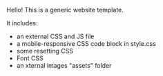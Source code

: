 
Hello! This is a generic website template. 

It includes: 
- an external CSS and JS file 
- a mobile-responsive CSS code block in style.css
- some resetting CSS
- Font CSS
- an xternal images "assets" folder
